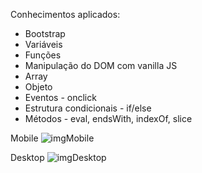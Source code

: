 Conhecimentos aplicados:

* Bootstrap
* Variáveis
* Funções
* Manipulação do DOM com vanilla JS
* Array
* Objeto
* Eventos - onclick
* Estrutura condicionais - if/else
* Métodos - eval, endsWith, indexOf, slice

Mobile
![imgMobile](https://user-images.githubusercontent.com/55095687/143062642-e395560d-6811-4f01-b338-dec306dc940e.png)

Desktop
![imgDesktop](https://user-images.githubusercontent.com/55095687/143062620-8907cefd-ca50-4600-920c-127f07d1acf0.png)

